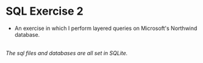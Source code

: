 # SQL Exercise 2
* An exercise in which I perform layered queries on Microsoft's Northwind database.
 <br>
<i>The sql files and databases are all set in SQLite.</i>

